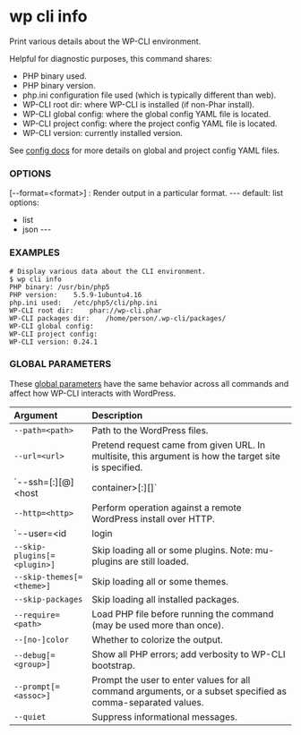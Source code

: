 # wp cli info

Print various details about the WP-CLI environment.

Helpful for diagnostic purposes, this command shares:

* PHP binary used.
* PHP binary version.
* php.ini configuration file used (which is typically different than web).
* WP-CLI root dir: where WP-CLI is installed (if non-Phar install).
* WP-CLI global config: where the global config YAML file is located.
* WP-CLI project config: where the project config YAML file is located.
* WP-CLI version: currently installed version.

See [config docs](https://wp-cli.org/config/) for more details on global and project config YAML files.

### OPTIONS

[\--format=&lt;format&gt;]
: Render output in a particular format.
\---
default: list
options:
  - list
  - json
\---

### EXAMPLES

    # Display various data about the CLI environment.
    $ wp cli info
    PHP binary: /usr/bin/php5
    PHP version:    5.5.9-1ubuntu4.16
    php.ini used:   /etc/php5/cli/php.ini
    WP-CLI root dir:    phar://wp-cli.phar
    WP-CLI packages dir:    /home/person/.wp-cli/packages/
    WP-CLI global config:
    WP-CLI project config:
    WP-CLI version: 0.24.1

### GLOBAL PARAMETERS

These [global parameters](https://make.wordpress.org/cli/handbook/config/) have the same behavior across all commands and affect how WP-CLI interacts with WordPress.

| **Argument**    | **Description**              |
|:----------------|:-----------------------------|
| `--path=<path>` | Path to the WordPress files. |
| `--url=<url>` | Pretend request came from given URL. In multisite, this argument is how the target site is specified. |
| `--ssh=[<scheme>:][<user>@]<host|container>[:<port>][<path>]` | Perform operation against a remote server over SSH (or a container using scheme of "docker" or "docker-compose"). |
| `--http=<http>` | Perform operation against a remote WordPress install over HTTP. |
| `--user=<id|login|email>` | Set the WordPress user. |
| `--skip-plugins[=<plugin>]` | Skip loading all or some plugins. Note: mu-plugins are still loaded. |
| `--skip-themes[=<theme>]` | Skip loading all or some themes. |
| `--skip-packages` | Skip loading all installed packages. |
| `--require=<path>` | Load PHP file before running the command (may be used more than once). |
| `--[no-]color` | Whether to colorize the output. |
| `--debug[=<group>]` | Show all PHP errors; add verbosity to WP-CLI bootstrap. |
| `--prompt[=<assoc>]` | Prompt the user to enter values for all command arguments, or a subset specified as comma-separated values. |
| `--quiet` | Suppress informational messages. |
